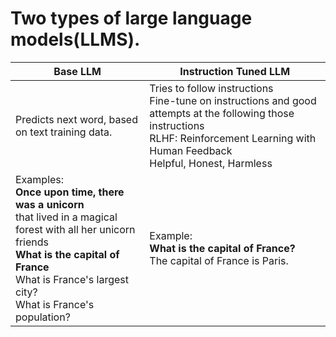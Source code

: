
# Two types of large language models(LLMS).

| Base LLM | Instruction Tuned LLM |
| ----------- | ----------- |
| Predicts next word, based on text training data.| Tries to follow instructions <br> Fine-tune on instructions and good attempts at the following those instructions <br> RLHF: Reinforcement Learning with Human Feedback <br> Helpful, Honest, Harmless
Examples: <br> **Once upon time, there was a unicorn** <br> that lived in a magical forest with all her unicorn friends <br> **What is the capital of France** <br> What is France's largest city? <br> What is France's population?| Example: <br> **What is the capital of France?** <br> The capital of France is Paris. |
